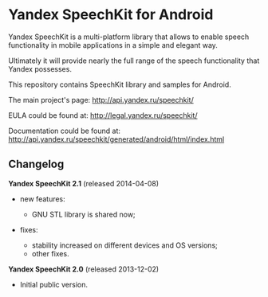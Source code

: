 Yandex SpeechKit for Android 
========================

Yandex SpeechKit is a multi-platform library that allows to enable speech functionality in mobile applications in a simple and elegant way.

Ultimately it will provide nearly the full range of the speech functionality that Yandex possesses.

This repository contains SpeechKit library and samples for Android.

The main project's page: http://api.yandex.ru/speechkit/

EULA could be found at: http://legal.yandex.ru/speechkit/

Documentation could be found at: http://api.yandex.ru/speechkit/generated/android/html/index.html

Changelog
----------------------------------------

**Yandex SpeechKit 2.1** (released 2014-04-08)

- new features:
  * GNU STL library is shared now;

- fixes:
  * stability increased on different devices and OS versions;
  * other fixes.

**Yandex SpeechKit 2.0** (released 2013-12-02)

- Initial public version.
